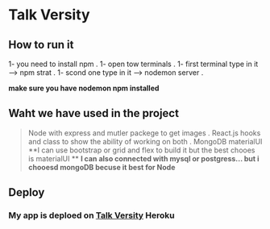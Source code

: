 # Talk Versity



## How to run it

1- you need to install npm .
1- open tow terminals .
1- first terminal type in it --> npm strat .
1- scond one type in it --> nodemon server .

**make sure you have nodemon npm installed**

## Waht we have used in the project

> Node with express and mutler packege to get images .
> React.js hooks and class to show the ability of working on both . 
> MongoDB
> materialUI 
**I can use bootstrap or grid and flex to build it but the best chooes is materialUI **
**I can also connected with mysql or postgress... but i chooesd mongoDB becuse it best for Node**

## Deploy

### My app is deploed on [Talk Versity](https://talkversity-app.herokuapp.com/) Heroku
